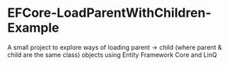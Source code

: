 # EFCore-LoadParentWithChildren-Example
A small project to explore ways of loading parent -> child (where parent &amp; child are the same class) objects using Entity Framework Core and LinQ
